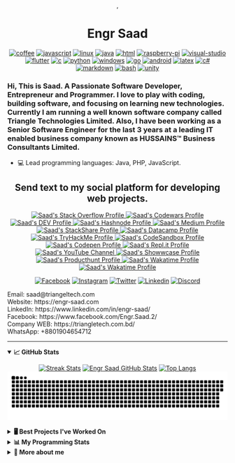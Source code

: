 <div align="center">,

  <h1 align="center">Engr Saad</h1>

[![coffee][coffee-shield]][coffee-url]
[![javascript][javascript-shield]][javascript-url]
[![linux][linux-shield]][linux-url]
[![java][java-shield]][java-url]
[![html][html-shield]][html-url]
[![raspberry-pi][raspberry-shield]][raspberry-url]
[![visual-studio][vs-shield]][vs-url]
[![flutter][flutter-shield]][flutter-url]
[![c][c-shield]][c-url]
[![python][python-shield]][python-url]
[![windows][windows-shield]][windows-url]
[![go][go-shield]][go-url]
[![android][android-shield]][android-url]
[![latex][latex-shield]][latex-url]
[![c#][c#-shield]][c#-url]
[![markdown][md-shield]][md-url]
[![bash][bash-shield]][bash-url]
[![unity][unity-shield]][unity-url]

</div>

### Hi, This is Saad. A Passionate Software Developer, Entrepreneur and Programmer. I love to play with coding, building software, and focusing on learning new technologies. Currently I am running a well known software company called Triangle Technologies Limited. Also, I have been working as a Senior Software Engineer for the last 3 years at a leading IT enabled business company known as HUSSAINS™ Business Consultants Limited.

- 💻 Lead programming languages: Java, PHP, JavaScript.


<h2 align="center">Send text to my social platform for developing web projects.</h2>

<p align="center">
  <a href="https://stackoverflow.com/users/8378231/engr-saad">
    <img src="https://www.vectorlogo.zone/logos/stackoverflow/stackoverflow-icon.svg" alt="Saad's Stack Overflow Profile" height="30" width="30">
  </a>
  
  <a href="https://www.codewars.com/users/EngrSaad2">
    <img src="https://camo.githubusercontent.com/c6341567c3ede1b4ee0935509a378c482153026f/687474703a2f2f7777772e736f66746c61622e6e7475612e67722f7e6e69636b69652f696d616765732f6c6f676f2f636f6465776172732e706e67" alt="Saad's Codewars Profile" height="30" width="30">
  </a>

  <a href="https://dev.to/engrsaad" style="display: inline;">
    <img src="https://lh3.googleusercontent.com/mmiuKzIq5YPFyjrfFsiNqeGuJY-Rp6wVvE8kus6vuunOnqInN16GTCCUX1937vEbKw" alt="Saad's DEV Profile" height="30" width="30">
  </a>
   
   <a href="https://hashnode.com/@EngrSaad">
    <img src="https://cdn.hashnode.com/res/hashnode/image/upload/v1592752137870/scHk9tTaA.png?auto=compress" alt="Saad's Hashnode Profile" height="30" width="30">
  </a>
  
  <a href="https://medium.com/@EngrSaad">
    <img src="https://www.vectorlogo.zone/logos/medium/medium-tile.svg" alt="Saad's Medium Profile" height="30" width="30">
  </a>
  
  <a href="https://stackshare.io/EngrSaad">
    <img src="https://cdn.worldvectorlogo.com/logos/stackshare.svg" alt="Saad's StackShare Profile" height="30" width="30">
  </a>
  <a href="https://www.datacamp.com/profile/EngrSaad2">
    <img src="https://www.svgrepo.com/show/349332/datacamp.svg" alt="Saad's Datacamp Profile" height="30" width="30"/>
  </a>
  <a href="https://tryhackme.com/p/EngrSaad">
    <img src="https://tryhackme.com/img/favicon.png" alt="Saad's TryHackMe Profile" height="30" width="30"/>
  </a>
  <a href="https://codesandbox.io/u/EngrSaad">
    <img src="https://www.saashub.com/images/app/service_logos/9/ae995212f366/large.png?1528180811" alt="Saad's CodeSandbox Profile" height="30" width="30">
  </a> 
   <a href="https://codepen.io/EngrSaad">
    <img src="https://www.vectorlogo.zone/logos/codepen/codepen-tile.svg" alt="Saad's Codepen Profile" height="30" width="30">
  </a>
  <a href="https://replit.com/@EngrSaad">
    <img src="https://www.vectorlogo.zone/logos/replit/replit-icon.svg" alt="Saad's Repl.it Profile" height="30" width="30">
  </a>
  <a href="https://www.youtube.com/c/EngrSaad">
    <img src="https://www.vectorlogo.zone/logos/youtube/youtube-icon.svg" alt="Saad's YouTube Channel" height="30" width="30">
  </a>
  <a href="https://www.showwcase.com/engrsaad">
    <img src="https://ph-files.imgix.net/d1a35e06-ec86-4a7c-b0f0-b12684ce53c6.png?auto=format" alt="Saad's Showwcase Profile" height="30" width="30"/>
  </a>
  <a href="https://www.producthunt.com/@engrsaad">
    <img src="https://www.vectorlogo.zone/logos/producthunt/producthunt-icon.svg" alt="Saad's Producthunt Profile" height="30" width="30">
  </a>
  <a href="https://wakatime.com/@EngrSaad">
    <img src="https://raw.githubusercontent.com/uiwjs/file-icons/e384633d31ef07cceee07346fbada0aade402e46/icon/wakatime.svg" alt="Saad's Wakatime Profile" height="30" width="30">
  </a>
  <a href="https://app.daily.dev/EngrSaad">
    <img src="https://daily-now-res.cloudinary.com/image/upload/v1614088267/landing/Daily.dev_logo.png" alt="Saad's Wakatime Profile" height="30" width="30">
  </a>

<div align="center">


[![Facebook](https://img.shields.io/badge/Facebook-1877F2?style=for-the-badge&logo=facebook&logoColor=white)](https://www.facebook.com/Engr.Saad.2/)
[![Instagram](https://img.shields.io/badge/Instagram-E4405F?style=for-the-badge&logo=instagram&logoColor=white)](https://www.instagram.com/Engr.Saad2/)
[![Twitter](https://img.shields.io/badge/Twitter-1DA1F2?style=for-the-badge&logo=twitter&logoColor=white)](https://twitter.com/engr_saad2/)
[![Linkedin](https://img.shields.io/badge/LinkedIn-0077B5?style=for-the-badge&logo=linkedin&logoColor=white)](https://www.linkedin.com/in/engr-saad/)
[![Discord](https://img.shields.io/badge/Discord-7289DA?style=for-the-badge&logo=discord&logoColor=white)](https://discord.com/users/949952532250259457)

</div>
Email: saad@triangeltech.com<br>
Website: https://engr-saad.com <br>
LinkedIn: https://www.linkedin.com/in/engr-saad/<br>
Facebook: https://www.facebook.com/Engr.Saad.2/<br>
Company WEB: https://triangletech.com.bd/ <br>
WhatsApp: +8801904654712<br>

--------

<details open="">
  <summary><b>📈 GitHub Stats</b></summary>
  <p align="center">
    <a href="https://github.com/EngrSaad2/EngrSaad2"><img alt="Streak Stats" src="https://github-readme-streak-stats.herokuapp.com/?user=EngrSaad2&theme=light"/></a>
    <a href="https://github.com/EngrSaad2/EngrSaad2"><img alt="Engr Saad GitHub Stats" src="https://github-readme-stats.vercel.app/api?username=EngrSaad2&show_icons=true" width=55%/></a>
    <a href="https://github.com/EngrSaad2/EngrSaad2"><img alt="Top Langs" src="https://github-readme-stats.vercel.app/api/top-langs/?username=EngrSaad2&layout=compact&langs_count=8" width=40%/></a>
   <a href="https://github.com/mikyll/mikyll"><img alt="Snake animation" src="https://github.com/mikyll/mikyll/blob/output/github-contribution-grid-snake.svg"/></a>
  </p>
</details>

<details>
  <summary><b>🖥️ Best Projects I've Worked On</b></summary>
  
  <h3>Al Quran With English and Bengali Translation</h3>
  <br/>
  <p align="center">
    Watch me, <a href="https://www.youtube.com/c/EngrSaad">Engr Saad</a> on YouTube!
  </p>
</details>

<details>
  <summary><b>📊 My Programming Stats</b></summary>
  
  <!--START_SECTION:waka-->
![Code Time](http://img.shields.io/badge/Code%20Time-153%20hrs%2039%20mins-blue)

![Lines of code](https://img.shields.io/badge/From%20Hello%20World%20I%27ve%20Written-42%20Thousand%20lines%20of%20code-blue)

**I'm a Night 🦉** 

```text
🌞 Morning    76 commits     ██░░░░░░░░░░░░░░░░░░░░░░░   8.23% 
🌆 Daytime    279 commits    ███████░░░░░░░░░░░░░░░░░░   30.19% 
🌃 Evening    259 commits    ███████░░░░░░░░░░░░░░░░░░   28.03% 
🌙 Night      310 commits    ████████░░░░░░░░░░░░░░░░░   33.55%

```


 Last Updated on 05/02/2022 08:37:50 UTC
<!--END_SECTION:waka-->
  
</details>

<details>
  <summary><b>🧐 More about me</b></summary>
  
  ### 🔎 Interests
  - 👾 Anime, top 3: Attack on Titans, Naruto, Demon Slayer
  - ❓ Problem solving
  - 🕹️ Old consoles (GameBoy Advance)
  - 🌱 Nature, Specially Sea Beach.

</details>

<!-- OS -->
[linux-shield]: https://img.shields.io/badge/Linux-FCC624?style=flat-square&logo=linux&logoColor=black
[linux-url]: https://www.linux.org/
[debian-shield]: https://img.shields.io/badge/Debian-A81D33?style=flat-square&logo=debian&logoColor=white
[debian-url]: https://www.debian.org/
[android-shield]: https://img.shields.io/badge/Android-3DDC84?style=flat-square&logo=android&logoColor=white
[android-url]: https://www.android.com/
[windows-shield]: https://img.shields.io/badge/Windows-0078D6?style=flat-square&logo=windows&logoColor=white
[windows-url]: https://www.youtube.com/watch?v=zjedLeVGcfE&t=11s
<!-- programming languages -->
[java-shield]: https://img.shields.io/badge/Java-ED8B00?style=flat-square&logo=java&logoColor=white
[java-url]: https://www.java.com
[c-shield]: https://img.shields.io/badge/C-00599C?style=flat-square&logo=c&logoColor=white
[c-url]: http://www.open-std.org/jtc1/sc22/wg14/
[bash-shield]: https://img.shields.io/badge/Bash_Script-353535?style=flat-square&logo=gnu-bash&logoColor=white
[bash-url]: https://www.gnu.org/software/bash/
[javascript-shield]: https://img.shields.io/badge/JavaScript-FFDD00?style=flat-square&logo=javascript&logoColor=black
[javascript-url]: https://www.javascript.com/
[python-shield]: https://img.shields.io/badge/Python-3670A0?style=flat-square&logo=python&logoColor=ffdd54
[python-url]: https://www.python.org/
[go-shield]: https://img.shields.io/badge/Go-00ADD8.svg?style=flat-square&logo=go&logoColor=white
[go-url]: https://go.dev/
[c#-shield]: https://img.shields.io/badge/C%23-%23239120.svg?style=flat-square&logo=c-sharp&logoColor=white
[c#-url]: https://docs.microsoft.com/en-us/dotnet/csharp/
[ada-shield]:
[ada-url]: 
<!-- markdown languages -->
[html-shield]: https://img.shields.io/badge/HTML5-E34F26?style=flat-square&logo=html5&logoColor=white
[html-url]: https://www.html.it/
[latex-shield]: https://img.shields.io/badge/LaTeX-47A141?style=flat-square&logo=LaTeX&logoColor=white
[latex-url]: https://www.latex-project.org/
[css-shield]: https://img.shields.io/badge/CSS3-1572B6?style=flat-square&logo=css3&logoColor=white
[css-url]: https://www.w3schools.com/css/
[md-shield]: https://img.shields.io/badge/Markdown-575757.svg?style=flat-square&logo=markdown&logoColor=white
[md-url]: https://www.markdownguide.org/
<!-- Engine & IDE -->
[unity-shield]: https://img.shields.io/badge/Unity-000000?style=flat-square&logo=unity&logoColor=white
[unity-url]: https://unity.com/
[eclipse-shield]: https://img.shields.io/badge/-Eclipse-333333?style=flat-square&logo=eclipse-ide&logoColor=white
[eclipse-url]: https://www.eclipse.org/
[vs-shield]: https://img.shields.io/badge/Visual_Studio-5C2D91?style=flat-square&logo=visual%20studio&logoColor=white
[vs-url]: https://visualstudio.microsoft.com/
[sublime-shield]: https://img.shields.io/badge/Sublime_Text-%23575757.svg?&style=flat-square&logo=sublime-text&logoColor=important
[sublime-url]: https://www.sublimetext.com/
<!-- Frameworks & Libraries -->
[flutter-shield]: https://img.shields.io/badge/Flutter-%2302569B.svg?style=flat-square&logo=Flutter&logoColor=white
[flutter-url]: https://flutter.dev/
<!-- Social Networks -->
[linkedin-shield]: https://img.shields.io/badge/LinkedIn-0077B5?style=flat-square&logo=linkedin&logoColor=white
[linkedin-url]: https://www.linkedin.com/in/michele-righi/?locale=en_US
<!-- Others -->
[raspberry-shield]: https://img.shields.io/badge/-RaspberryPi-C51A4A?style=flat-square&logo=Raspberry-Pi
[raspberry-url]: https://www.raspberrypi.org/

[coffee-shield]: https://img.shields.io/badge/Buy_Me_A_Coffee-F7DF1E?style=flat-square&logo=buy-me-a-coffee&logoColor=black
[coffee-url]: https://www.buymeacoffee.com/EngrSaad
<!-- https://paypal.me/raselhasandurjoy@gmail.com -->
<!-- more badges: https://badgen.net/ and https://github.com/Ileriayo/markdown-badges#office -->


